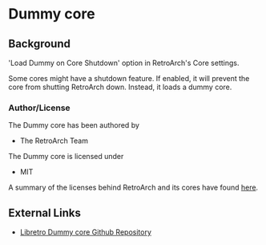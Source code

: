 # Dummy core

## Background

'Load Dummy on Core Shutdown' option in RetroArch's Core settings.

Some cores might have a shutdown feature. If enabled, it will prevent the core from shutting RetroArch down. Instead, it loads a dummy core.

### Author/License

The Dummy core has been authored by

- The RetroArch Team

The Dummy core is licensed under

- MIT

A summary of the licenses behind RetroArch and its cores have found [here](../development/licenses.md).

## External Links

- [Libretro Dummy core Github Repository](https://github.com/libretro/RetroArch/tree/master/cores)